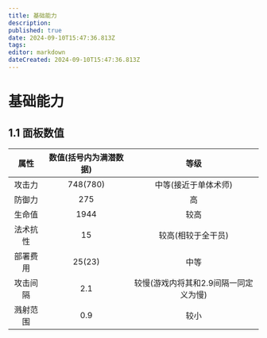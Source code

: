 ```yaml
---
title: 基础能力
description: 
published: true
date: 2024-09-10T15:47:36.813Z
tags: 
editor: markdown
dateCreated: 2024-09-10T15:47:36.813Z
---
```


# 基础能力
## 1.1 面板数值
|属性|数值(括号内为满潜数据)|等级|
|:-:|:-:|:-:|
|攻击力|748(780)|中等(接近于单体术师)|
|防御力|275|高|
|生命值|1944|较高|
|法术抗性|15|较高(相较于全干员)|
|部署费用|25(23)|中等|
|攻击间隔|2.1|较慢(游戏内将其和2.9间隔一同定义为慢)|
|溅射范围|0.9|较小|